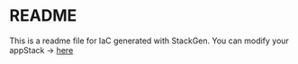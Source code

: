 # README
This is a readme file for IaC generated with StackGen.
You can modify your appStack -> [here](http://main.dev.stackgen.com/appstacks/164905ce-9e5f-4e12-9c02-a9536f2d6934)
